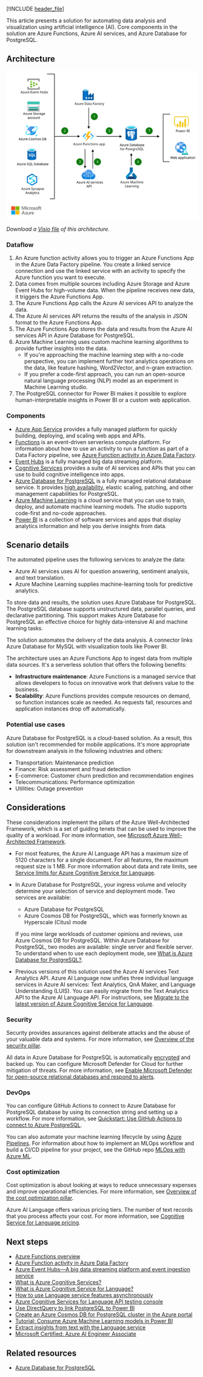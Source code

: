 [!INCLUDE [header_file](../../../includes/sol-idea-header.md)]

This article presents a solution for automating data analysis and visualization using artificial intelligence (AI). Core components in the solution are Azure Functions, Azure AI services, and Azure Database for PostgreSQL.

## Architecture

![Diagram that shows the dataflow of an intelligent application using Azure Database for PostgreSQL.](_images/intelligent-apps-using-azure-database-for-postgresql.svg)

*Download a [Visio file](https://arch-center.azureedge.net/intelligent-apps-azure-database-for-postgresql.vsdx) of this architecture.*

### Dataflow

1. An Azure function activity allows you to trigger an Azure Functions App in the Azure Data Factory pipeline. You create a linked service connection and use the linked service with an activity to specify the Azure function you want to execute.
1. Data comes from multiple sources including Azure Storage and Azure Event Hubs for high-volume data. When the pipeline receives new data, it triggers the Azure Functions App.
1. The Azure Functions App calls the Azure AI services API to analyze the data.
1. The Azure AI services API returns the results of the analysis in JSON format to the Azure Functions App.
1. The Azure Functions App stores the data and results from the Azure AI services API in Azure Database for PostgreSQL.
1. Azure Machine Learning uses custom machine learning algorithms to provide further insights into the data.
   - If you're approaching the machine learning step with a no-code perspective, you can implement further text analytics operations on the data, like feature hashing, Word2Vector, and n-gram extraction.
   - If you prefer a code-first approach, you can run an open-source natural language processing (NLP) model as an experiment in Machine Learning studio.
1. The PostgreSQL connector for Power BI makes it possible to explore human-interpretable insights in Power BI or a custom web application.

### Components

- [Azure App Service](/azure/well-architected/service-guides/app-service-web-apps) provides a fully managed platform for quickly building, deploying, and scaling web apps and APIs.
- [Functions](https://azure.microsoft.com/services/functions) is an event-driven serverless compute platform. For information about how to use an activity to run a function as part of a Data Factory pipeline, see [Azure Function activity in Azure Data Factory](/azure/data-factory/control-flow-azure-function-activity).
- [Event Hubs](https://azure.microsoft.com/services/event-hubs) is a fully managed big data streaming platform.
- [Cognitive Services](https://azure.microsoft.com/services/cognitive-services) provides a suite of AI services and APIs that you can use to build cognitive intelligence into apps.
- [Azure Database for PostgreSQL](https://azure.microsoft.com/services/postgresql) is a fully managed relational database service. It provides [high availability](https://azure.microsoft.com/support/legal/sla/postgresql/v1_1), elastic scaling, patching, and other management capabilities for PostgreSQL.
- [Azure Machine Learning](https://azure.microsoft.com/products/machine-learning/#faq) is a cloud service that you can use to train, deploy, and automate machine learning models. The studio supports code-first and no-code approaches.
- [Power BI](https://powerbi.microsoft.com) is a collection of software services and apps that display analytics information and help you derive insights from data.

## Scenario details

The automated pipeline uses the following services to analyze the data:

- Azure AI services uses AI for question answering, sentiment analysis, and text translation.
- Azure Machine Learning supplies machine-learning tools for predictive analytics.

To store data and results, the solution uses Azure Database for PostgreSQL. The PostgreSQL database supports unstructured data, parallel queries, and declarative partitioning. This support makes Azure Database for PostgreSQL an effective choice for highly data-intensive AI and machine learning tasks.

The solution automates the delivery of the data analysis. A connector links Azure Database for MySQL with visualization tools like Power BI.

The architecture uses an Azure Functions App to ingest data from multiple data sources. It's a serverless solution that offers the following benefits:

- **Infrastructure maintenance**: Azure Functions is a managed service that allows developers to focus on innovative work that delivers value to the business.
- **Scalability**: Azure Functions provides compute resources on demand, so function instances scale as needed. As requests fall, resources and application instances drop off automatically.

### Potential use cases

Azure Database for PostgreSQL is a cloud-based solution. As a result, this solution isn't recommended for mobile applications. It's more appropriate for downstream analysis in the following industries and others:

- Transportation: Maintenance prediction
- Finance: Risk assessment and fraud detection
- E-commerce: Customer churn prediction and recommendation engines
- Telecommunications: Performance optimization
- Utilities: Outage prevention

## Considerations

These considerations implement the pillars of the Azure Well-Architected Framework, which is a set of guiding tenets that can be used to improve the quality of a workload. For more information, see [Microsoft Azure Well-Architected Framework](/azure/well-architected/).

- For most features, the Azure AI Language API has a maximum size of 5120 characters for a single document. For all features, the maximum request size is 1 MB. For more information about data and rate limits, see [Service limits for Azure Cognitive Service for Language](/azure/cognitive-services/language-service/concepts/data-limits#maximum-characters-per-document).

- In Azure Database for PostgreSQL, your ingress volume and velocity determine your selection of service and deployment mode. Two services are available:
  - Azure Database for PostgreSQL
  - Azure Cosmos DB for PostgreSQL, which was formerly known as Hyperscale (Citus) mode

  If you mine large workloads of customer opinions and reviews, use Azure Cosmos DB for PostgreSQL. Within Azure Database for PostgreSQL, two modes are available: single server and flexible server. To understand when to use each deployment mode, see [What is Azure Database for PostgreSQL?](/training/modules/intro-to-postgres/2-what-is-azure-database-postgresql).

- Previous versions of this solution used the Azure AI services Text Analytics API. Azure AI Language now unifies three individual language services in Azure AI services: Text Analytics, QnA Maker, and Language Understanding (LUIS). You can easily migrate from the Text Analytics API to the Azure AI Language API. For instructions, see [Migrate to the latest version of Azure Cognitive Service for Language](/azure/cognitive-services/language-service/concepts/migrate-language-service-latest).

### Security

Security provides assurances against deliberate attacks and the abuse of your valuable data and systems. For more information, see [Overview of the security pillar](/azure/architecture/framework/security/overview).

All data in Azure Database for PostgreSQL is automatically [encrypted](/azure/postgresql/concepts-data-encryption-postgresql) and backed up. You can configure Microsoft Defender for Cloud for further mitigation of threats. For more information, see [Enable Microsoft Defender for open-source relational databases and respond to alerts](/azure/defender-for-cloud/defender-for-databases-usage).

### DevOps

You can configure GitHub Actions to connect to Azure Database for PostgreSQL database by using its connection string and setting up a workflow. For more information, see [Quickstart: Use GitHub Actions to connect to Azure PostgreSQL](/azure/postgresql/how-to-deploy-github-action).

You can also automate your machine learning lifecycle by using [Azure Pipelines](/azure/devops/pipelines/targets/azure-machine-learning). For information about how to implement an MLOps workflow and build a CI/CD pipeline for your project, see the GitHub repo [MLOps with Azure ML](https://github.com/Microsoft/MLOpsPython).

### Cost optimization

Cost optimization is about looking at ways to reduce unnecessary expenses and improve operational efficiencies. For more information, see [Overview of the cost optimization pillar](/azure/architecture/framework/cost/overview).

Azure AI Language offers various pricing tiers. The number of text records that you process affects your cost. For more information, see [Cognitive Service for Language pricing](https://azure.microsoft.com/pricing/details/cognitive-services/language-service).

## Next steps

- [Azure Functions overview](/azure/azure-functions/functions-overview)
- [Azure Function activity in Azure Data Factory](/azure/data-factory/control-flow-azure-function-activity)
- [Azure Event Hubs—A big data streaming platform and event ingestion service](/azure/event-hubs/event-hubs-about)
- [What is Azure Cognitive Services?](/azure/cognitive-services/what-are-cognitive-services)
- [What is Azure Cognitive Service for Language?](/azure/cognitive-services/language-service/overview)
- [How to use Language service features asynchronously](/azure/cognitive-services/language-service/concepts/use-asynchronously)
- [Azure Cognitive Services for Language API testing console](https://westus.dev.cognitive.microsoft.com/docs/services/Language-2022-05-01/operations/ConversationAnalysis_AnalyzeConversations)
- [Use DirectQuery to link PostgreSQL to Power BI](/power-bi/connect-data/desktop-directquery-about)
- [Create an Azure Cosmos DB for PostgreSQL cluster in the Azure portal](/azure/cosmos-db/postgresql/quickstart-create-portal?tabs=direct)
- [Tutorial: Consume Azure Machine Learning models in Power BI](/power-bi/connect-data/service-aml-integrate)
- [Extract insights from text with the Language service](/training/modules/extract-insights-text-with-text-analytics-service)
- [Microsoft Certified: Azure AI Engineer Associate](/certifications/azure-ai-engineer)

## Related resources

- [Azure Database for PostgreSQL](/azure/postgresql/)
